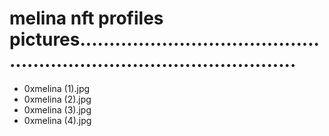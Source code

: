 # melina nft profiles pictures..........................................................................................
- 0xmelina (1).jpg
- 0xmelina (2).jpg
- 0xmelina (3).jpg
- 0xmelina (4).jpg
